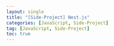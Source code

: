 ```yaml
---
layout: single
title: "[Side-Project] Nest.js"
categories: [JavaScript, Side-Project]
tag: [JavaScript, Side-Project]
toc: true
---
```

